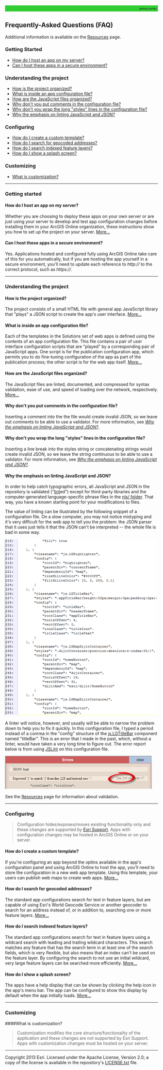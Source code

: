 [host an app on my server]: markdown/HowToHostAppOnYourServer.md
[how the project is organized]: HowProjectIsOrganized.md
[app configuration file]: markdown/UnderstandingConfigurationFile.md
[JavaScript files organized]: markdown/HowJavaScriptFilesAreOrganized.md
[create a custom template]: markdown/HowToCreateCustomTemplate.md
[search for geocoded addresses]: markdown/HowToSearchForGeocodedAddresses.md
[search indexed feature layers]: markdown/HowToSearchIndexedFeatureLayers.md
[show a splash screen]: markdown/HowToShowSplashScreen.md
[sample of invalid JSON]: markdown/images/invalidJSON.png "sample of invalid JSON"
[sample of JSLint check of invalid JSON]: markdown/images/invalidJSONLinted.png "sample of JSLint check of invalid JSON"
[lint]: http://en.wikipedia.org/wiki/Lint_(software)
[JSLint]: http://www.jslint.com/
[js.LGTitleBar]: http://localgovtemplates2.esri.com/support/local-government-online-apps/doc/js2_doc/js.LGTitleBar.html

[nls/ folder]: ../nls/
[Resources]: markdown/Resources.md
[Esri Support]: http://support.esri.com/
[LICENSE.txt]: ../LICENSE.txt

![](markdown/images/gettingStarted.png)

## Frequently-Asked Questions (FAQ)

Additional information is available on the [Resources][] page.

### Getting Started
- [How do I host an app on my server?](#How-do-I-host-an-app-on-my-server?)
- [Can I host these apps in a secure environment?](#secure)

### Understanding the project
- [How is the project organized?](#projorg)
- [What is inside an app configuration file?](#appconfig)
- [How are the JavaScript files organized?](#jsorg)
- [Why don't you put comments in the configuration file?](#comments)
- [Why don't you wrap the long "styles" lines in the configuration file?](#longstyles)
- [Why the emphasis on linting JavaScript and JSON?](#linting)
### Configuring
- [How do I create a custom template?](#createcustom)
- [How do I search for geocoded addresses?](#geocoded)
- [How do I search indexed feature layers?](#searchindexed)
- [How do I show a splash screen?](#splashscreen)

### Customizing
- [What is customization?](#custom)

----------
### Getting started

#### How do I host an app on my server?<a name="hostserver"></a>
Whether you are choosing to deploy these apps on your own server or are just using your server to develop and test app configuration changes before installing them in your ArcGIS Online organization, these instructions show you how to set up the project on your server. [More...][host an app on my server]

#### Can I host these apps in a secure environment?<a name="secure"></a>
Yes. Applications hosted and configured fully using ArcGIS Online take care of this for you automatically, but if you are hosting the app yourself in a secure environment, you'll need to update each reference to *http://* to the correct protocol, such as *https://*.


----------
### Understanding the project

#### How is the project organized?<a name="projectorg"></a>
The project consists of a small HTML file with general app JavaScript library that "plays" a JSON script to create the app's user interface. [More...][how the project is organized]

#### What is inside an app configuration file?<a name="insideconfig"></a>
Each of the templates in the Solutions set of web apps is defined using the contents of an app configuration file. This file contains a pair of user interface configuration scripts that are "played" by a corresponding pair of JavaScript apps. One script is for the publication configuration app, which permits you to do fine-tuning configuration of the app as part of the publication process; the other script is for the web app itself. [More...][app configuration file]

#### How are the JavaScript files organized?<a name="jsorg"></a>
The JavaScript files are linted, documented, and compressed for syntax validation, ease of use, and speed of loading over the network, respectively. [More...][JavaScript files organized]

#### Why don't you put comments in the configuration file?<a name="comments"></a>

Inserting a comment into the the file would create invalid JSON, so we leave out comments to be able to use a validator. For more information, see [*Why the emphasis on linting JavaScript and JSON?*](linting).

#### Why don't you wrap the long "styles" lines in the configuration file?<a name="longstyles"></a>

Inserting a line break into the styles string or concatenating strings would create invalid JSON, so we leave the string continuous to be able to use a validator. For more information, see [*Why the emphasis on linting JavaScript and JSON?*](linting).

#### Why the emphasis on linting JavaScript and JSON?<a name="linting"></a>

In order to help catch typographic errors, all JavaScript and JSON in the repository is validated ("[lint][]ed") except for third-party libraries and the computer-generated language-specific phrase files in the [nls/ folder][]. That way, you have a known starting point for your modifications to files.

The value of linting can be illustrated by the following snippet of a configuration file. On a slow computer, you may not notice mistyping and it's very difficult for the web app to tell you the problem: the JSON parser that it uses just tells it that the JSON can't be interpreted -- the whole file is bad in some way.

![sample of invalid JSON][]

A linter will notice, however, and usually will be able to narrow the problem down to help you to fix it quickly. In this configuration file, I typed a period instead of a comma in the "config" structure of the [js.LGTitleBar][] component named "titleBar". This is an error that I made in the past, which, without a linter, would have taken a very long time to figure out. The error report below is from using [JSLint][] on this configuration file.

![sample of JSLint check of invalid JSON][]

See the [Resources][] page for information about validation.


----------
### Configuring

> Configuration hides/exposes/moves existing functionality only and these changes are supported by [Esri Support][].
> Apps with configuration changes may be hosted in ArcGIS Online or on your server.

#### How do I create a custom template?<a name="createcustom"></a>
If you're configuring an app beyond the optins available in the app's configuration panel and using ArcGIS Online to host the app, you'll need to store the configuration in a new web app template. Using this template, your users can publish web  maps to create web apps. [More...][create a custom template]

#### How do I search for geocoded addresses?<a name="geocode"></a>
The standard app configurations search for text in feature layers, but are capable of using Esri's World Geocode Service or another geocoder to search for an address instead of, or in addition to, searching one or more feature layers. [More...][search for geocoded addresses]

#### How do I search indexed feature layers?<a name="serchindexed"></a>
The standard app configurations search for text in feature layers using a wildcard search with leading and trailing wildcard characters. This search matches any feature that has the search term in at least one of the search fields, which is very flexible, but also means that an index can't be used on the feature layer. By configuring the search to not use an initial wildcard, very large feature layers can be searched more efficiently. [More...][search indexed feature layers]

#### How do I show a splash screen?<a name="splashscreen"></a>
The apps have a help display that can be shown by clicking the help icon in the app's menu bar. The app can be configured to show this display by default when the app initially loads. [More...][show a splash screen]


----------
### Customizing

####What is customization?<a name="custom"></a>
> Customization modifies the core structure/functionality of the application and these changes are not supported by Esri Support.
> Apps with customization changes must be hosted on your server.


----------
Copyright 2013 Esri. Licensed under the Apache License, Version 2.0; a copy of the license is available in the repository's [LICENSE.txt][] file.
